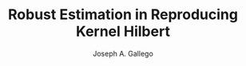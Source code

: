 ---
paperId: 34
author: Joseph A. Gallego
publicationauthor: Gallego, J. A.
title: Robust Estimation in Reproducing Kernel Hilbert
pdf: Poster_Gallego_Joseph.pdf
poster: --
alt: --
type: Poster
topic: Machine Learning
link: https://research.latinxinai.org/papers/neurips/2019/pdf/Poster_Gallego_Joseph.pdf
conference: neurips
year: 2019
tags: neurips-2019
location: Vancouver, Canada
---